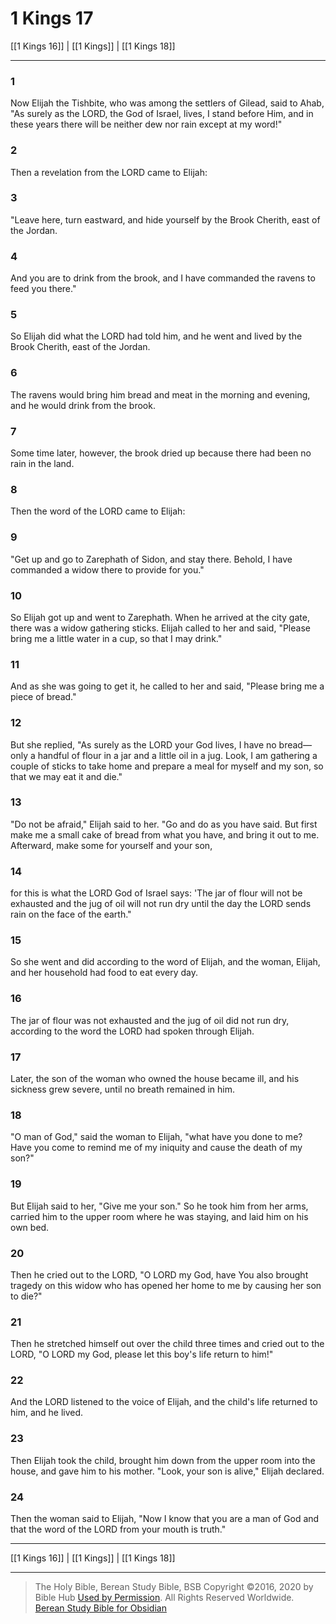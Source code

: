 # 1 Kings 17

[[1 Kings 16]] | [[1 Kings]] | [[1 Kings 18]]

---

### 1
Now Elijah the Tishbite, who was among the settlers of Gilead, said to Ahab, "As surely as the LORD, the God of Israel, lives, I stand before Him, and in these years there will be neither dew nor rain except at my word!"

### 2
Then a revelation from the LORD came to Elijah:

### 3
"Leave here, turn eastward, and hide yourself by the Brook Cherith, east of the Jordan.

### 4
And you are to drink from the brook, and I have commanded the ravens to feed you there."

### 5
So Elijah did what the LORD had told him, and he went and lived by the Brook Cherith, east of the Jordan.

### 6
The ravens would bring him bread and meat in the morning and evening, and he would drink from the brook.

### 7
Some time later, however, the brook dried up because there had been no rain in the land.

### 8
Then the word of the LORD came to Elijah:

### 9
"Get up and go to Zarephath of Sidon, and stay there. Behold, I have commanded a widow there to provide for you."

### 10
So Elijah got up and went to Zarephath. When he arrived at the city gate, there was a widow gathering sticks. Elijah called to her and said, "Please bring me a little water in a cup, so that I may drink."

### 11
And as she was going to get it, he called to her and said, "Please bring me a piece of bread."

### 12
But she replied, "As surely as the LORD your God lives, I have no bread—only a handful of flour in a jar and a little oil in a jug. Look, I am gathering a couple of sticks to take home and prepare a meal for myself and my son, so that we may eat it and die."

### 13
"Do not be afraid," Elijah said to her. "Go and do as you have said. But first make me a small cake of bread from what you have, and bring it out to me. Afterward, make some for yourself and your son,

### 14
for this is what the LORD God of Israel says: 'The jar of flour will not be exhausted and the jug of oil will not run dry until the day the LORD sends rain on the face of the earth."

### 15
So she went and did according to the word of Elijah, and the woman, Elijah, and her household had food to eat every day.

### 16
The jar of flour was not exhausted and the jug of oil did not run dry, according to the word the LORD had spoken through Elijah.

### 17
Later, the son of the woman who owned the house became ill, and his sickness grew severe, until no breath remained in him.

### 18
"O man of God," said the woman to Elijah, "what have you done to me? Have you come to remind me of my iniquity and cause the death of my son?"

### 19
But Elijah said to her, "Give me your son." So he took him from her arms, carried him to the upper room where he was staying, and laid him on his own bed.

### 20
Then he cried out to the LORD, "O LORD my God, have You also brought tragedy on this widow who has opened her home to me by causing her son to die?"

### 21
Then he stretched himself out over the child three times and cried out to the LORD, "O LORD my God, please let this boy's life return to him!"

### 22
And the LORD listened to the voice of Elijah, and the child's life returned to him, and he lived.

### 23
Then Elijah took the child, brought him down from the upper room into the house, and gave him to his mother. "Look, your son is alive," Elijah declared.

### 24
Then the woman said to Elijah, "Now I know that you are a man of God and that the word of the LORD from your mouth is truth."

---

[[1 Kings 16]] | [[1 Kings]] | [[1 Kings 18]]

---

> The Holy Bible, Berean Study Bible, BSB
> Copyright &copy;2016, 2020 by Bible Hub
> [Used by Permission](https://berean.bible/terms.htm). All Rights Reserved Worldwide.
> [Berean Study Bible for Obsidian](https://github.com/gapmiss/berean-study-bible-for-obsidian)

